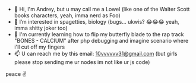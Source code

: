 - 👋 Hi, I'm Andrey, but u may call me a Lowel (like one of the Walter Scott books characters, yeah, imma nerd as Foo)
- 👀 I’m interested in spagetties, biology (bugs... ukwis? 😂😂😂 yeah, imma shitty joker too)
- 🌱 I'm currently learning how to flip my butterfly blade to the rap track "BONES - CALCIUM" after php debugging and imagine scenario where i'll cut off my fingers
- 📫 U can reach me by this email: 10vvvvvv31@gmail.com (but girls please stop sending me ur nodes im not like ur js code)

peace ✌
